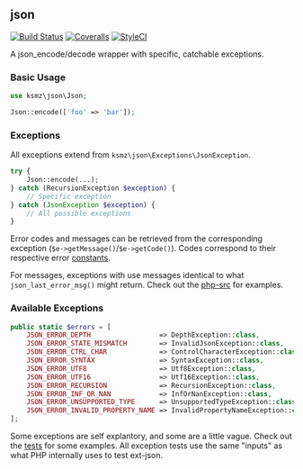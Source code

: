 ## json 
[![Build Status](https://img.shields.io/travis/matical/json.svg?style=flat-square)](https://travis-ci.org/matical/json)
[![Coveralls](https://img.shields.io/coveralls/matical/json.svg?style=flat-square)](https://coveralls.io/github/matical/json)
[![StyleCI](https://github.styleci.io/repos/137324015/shield?branch=master)](https://github.styleci.io/repos/137324015)

A json_encode/decode wrapper with specific, catchable exceptions.

### Basic Usage
```php
use ksmz\json\Json;

Json::encode(['foo' => 'bar']);
```

### Exceptions
All exceptions extend from `ksmz\json\Exceptions\JsonException`.

```php
try {
    Json::encode(...);
} catch (RecursionException $exception) {
    // Specific exception
} catch (JsonException $exception) {
    // All possible exceptions
}
```

Error codes and messages can be retrieved from the corresponding exception (`$e->getMessage()`/`$e->getCode()`). 
Codes correspond to their respective error [constants](https://secure.php.net/manual/en/function.json-last-error.php).

For messages, exceptions with use messages identical to what `json_last_error_msg()` might return. Check out the [php-src](https://github.com/php/php-src/blob/master/ext/json/json.c#L215) for examples.

### Available Exceptions
```php
public static $errors = [
    JSON_ERROR_DEPTH                 => DepthException::class,
    JSON_ERROR_STATE_MISMATCH        => InvalidJsonException::class,
    JSON_ERROR_CTRL_CHAR             => ControlCharacterException::class,
    JSON_ERROR_SYNTAX                => SyntaxException::class,
    JSON_ERROR_UTF8                  => Utf8Exception::class,
    JSON_ERROR_UTF16                 => Utf16Exception::class,
    JSON_ERROR_RECURSION             => RecursionException::class,
    JSON_ERROR_INF_OR_NAN            => InfOrNanException::class,
    JSON_ERROR_UNSUPPORTED_TYPE      => UnsupportedTypeException::class,
    JSON_ERROR_INVALID_PROPERTY_NAME => InvalidPropertyNameException::class,
];
```

Some exceptions are self explantory, and some are a little vague. Check out the [tests](https://github.com/matical/json/blob/master/tests/JsonTest.php) for some examples. All exception tests use the same "inputs" as what PHP internally uses to test ext-json.
